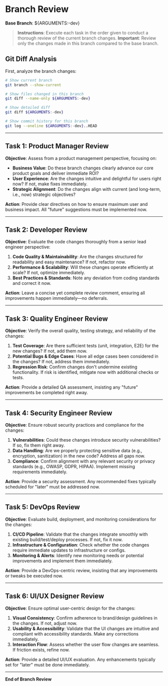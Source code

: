 # Branch Review

**Base Branch**: ${ARGUMENTS:-dev}

> **Instructions**: Execute each task in the order given to conduct a thorough review of the current branch changes.
> **Important**: Review only the changes made in this branch compared to the base branch.

## Git Diff Analysis

First, analyze the branch changes:

```bash
# Show current branch
git branch --show-current

# Show files changed in this branch
git diff --name-only ${ARGUMENTS:-dev}

# Show detailed diff
git diff ${ARGUMENTS:-dev}

# Show commit history for this branch
git log --oneline ${ARGUMENTS:-dev}..HEAD
```

---

## Task 1: Product Manager Review

**Objective**: Assess from a product management perspective, focusing on:
- **Business Value**: Do these branch changes clearly advance our core product goals and deliver immediate ROI?
- **User Experience**: Are the changes intuitive and delightful for users right now? If not, make fixes immediately.
- **Strategic Alignment**: Do the changes align with current (and long-term, i.e., now) strategic objectives?

**Action**: Provide clear directives on how to ensure maximum user and business impact. All "future" suggestions must be implemented now.

---

## Task 2: Developer Review

**Objective**: Evaluate the code changes thoroughly from a senior lead engineer perspective:
1. **Code Quality & Maintainability**: Are the changes structured for readability and easy maintenance? If not, refactor now.
2. **Performance & Scalability**: Will these changes operate efficiently at scale? If not, optimize immediately.
3. **Best Practices & Standards**: Note any deviation from coding standards and correct it now.

**Action**: Leave a concise yet complete review comment, ensuring all improvements happen immediately—no deferrals.

---

## Task 3: Quality Engineer Review

**Objective**: Verify the overall quality, testing strategy, and reliability of the changes:
1. **Test Coverage**: Are there sufficient tests (unit, integration, E2E) for the new changes? If not, add them now.
2. **Potential Bugs & Edge Cases**: Have all edge cases been considered in the changes? If not, address them immediately.
3. **Regression Risk**: Confirm changes don't undermine existing functionality. If risk is identified, mitigate now with additional checks or tests.

**Action**: Provide a detailed QA assessment, insisting any "future" improvements be completed right away.

---

## Task 4: Security Engineer Review

**Objective**: Ensure robust security practices and compliance for the changes:
1. **Vulnerabilities**: Could these changes introduce security vulnerabilities? If so, fix them right away.
2. **Data Handling**: Are we properly protecting sensitive data (e.g., encryption, sanitization) in the new code? Address all gaps now.
3. **Compliance**: Confirm alignment with any relevant security or privacy standards (e.g., OWASP, GDPR, HIPAA). Implement missing requirements immediately.

**Action**: Provide a security assessment. Any recommended fixes typically scheduled for "later" must be addressed now.

---

## Task 5: DevOps Review

**Objective**: Evaluate build, deployment, and monitoring considerations for the changes:
1. **CI/CD Pipeline**: Validate that the changes integrate smoothly with existing build/test/deploy processes. If not, fix it now.
2. **Infrastructure & Configuration**: Check whether the code changes require immediate updates to infrastructure or configs.
3. **Monitoring & Alerts**: Identify new monitoring needs or potential improvements and implement them immediately.

**Action**: Provide a DevOps-centric review, insisting that any improvements or tweaks be executed now.

---

## Task 6: UI/UX Designer Review

**Objective**: Ensure optimal user-centric design for the changes:
1. **Visual Consistency**: Confirm adherence to brand/design guidelines in the changes. If not, adjust now.
2. **Usability & Accessibility**: Validate that the UI changes are intuitive and compliant with accessibility standards. Make any corrections immediately.
3. **Interaction Flow**: Assess whether the user flow changes are seamless. If friction exists, refine now.

**Action**: Provide a detailed UI/UX evaluation. Any enhancements typically set for "later" must be done immediately.

---

**End of Branch Review**